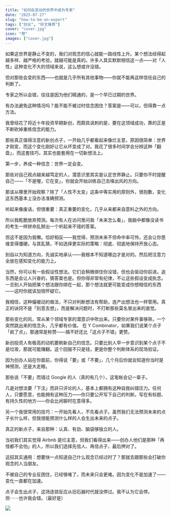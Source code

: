 ```yaml
---
title: "如何在变动的世界中成为专家"
date: "2025-07-27"
slug: "how-to-be-an-expert"
tags: ["创业", "好文推荐"]
cover: "cover.jpg"
icon: "😎"
images: ["cover.jpg"]
---
```

如果这世界是静止不变的，我们对观念的信心就能一路线性上升。某个想法经得起越多样、越严格的考验，就越可能是真的。许多人其实默默相信这一点——对「人性」这种变化不大的领域来说，这么想或许没错。



但对那些会变的东西——也就是几乎所有其他事物——你就不能再这样信任自己的判断了。



专家之所以会错，往往是因为他们精通的，是一个早已过期的世界。



有办法避免这种情况吗？能不能不被过时信念困住？答案是——可以，但得靠一点方法。



我曾经花了将近十年投资早期新创，而颇具讽刺的是，要在这领域成功，靠的正是不断砍掉重练信念的能力。



那些真正值得注意的新创点子，一开始几乎都看起来像烂主意，原因很简单：世界才刚变，而这个变化刚好让它从坏变成了对。我花了很多时间学会分辨这种「翻盘」，而这套技巧，其实也能套用在一切新想法上。



第一步，养成一种信念：世界一定会变。



那些对自己观点越来越笃定的人，潜意识里其实是认定世界静止。只要你不时提醒自己——「不是喔，它在变」，你就会开始训练自己去嗅出风的方向。



那该从哪里开始观察？除了「人性不太变」这条中等实用的原则外，很抱歉，变化这东西基本上没办法准确预测。



听起来像废话，但很重要：真正重要的变化，几乎从来都来自意料之外的方向。



所以我乾脆放弃预测。每次有人在访问里问我「未来怎么看」，我脑中都像没读书的考生一样拼命乱掰出一个听起来不错的答案。



但这不是因为我懒。恰好相反——我觉得，预测未来不但命中率可怜，还会让你思维变得僵硬。与其乱猜，不如选择更实际的策略：彻底、彻底地保持开放心态。



别自以为知道方向，先诚实地承认——我根本不知道哪边才是对的。然后把注意力全放在感知变化的能力上。



当然，你可以有一些假设性想法。它们会稍微绑住你没错，但也会驱动你前进。追东西是会让人兴奋的，猜答案也是。但你得非常有纪律，不让这些假设变成执念。
一旦别人开始把某个想法跟你绑在一起，那个想法就更可能变成你想相信的东西——这时你就该加倍怀疑它。



我相信，这种偏被动的做法，不只对判断想法有帮助，连产出想法也一样管用。真正的诀窍不是「刻意去想」，而是解决问题时，不打断那些莫名冒出来的直觉。



那些变化的风，常从某个领域专家的潜意识中吹出来。只要你对某件事够熟，一个突然跳出来的怪念头，几乎都有价值。
在 Y Combinator，如果我们说某个点子「疯了点」，那通常是称赞——搞不好还比「这点子不错」更赞。



新创投资人有极高的动机要刷新自己的信念。只要比别人早一步意识到某个点子不是垃圾，那就可能赚翻。这个回报不只是钱，更是你整个判断体系的现场验证。



因为创办人站在你面前，你得说「要」或「不要」，几个月后你就会知道你当时是神预测，还是大走眼。



那些说「不要」而错过 Google 的人（真的有几个），这笔帐会记一辈子。



凡是对想法要「下注」而非只评论的人，基本上都拥有这种自我纠错压力。任何人，只要愿意，也能拥有这种压力——你只要公开写下自己的判断。写在有标题、有持久性的地方——你会比闲聊时在意得多。



另一个我很常用的技巧：一开始先看人，不先看点子。虽然我们无法预测未来的点子长什么样，但我很能预测什么样的人会生出未来的点子。



真正的新点子，来自那种：认真、有劲、脑袋够独立的人。



当初我们其实觉得 Airbnb 是烂主意，但我们看得出来——创办人他们是那种「再怪都不会怕」的人，所以我们选择先信人、再信点子，最后押对了。



这招其实通用：想要快一点知道自己什么观念已经过时了？那就去跟那些会打破你观念的人当朋友。



不被自己的专业反困住，已经够难了，而未来只会更难。因为变化不是加速了——变化一直都在加速。



点子会生出点子，这场连锁反应从旧石器时代就没停过。我不认为它会停。
但⋯⋯也许我会错。（最好是）




![](https://prod-files-secure.s3.us-west-2.amazonaws.com/112d0858-5090-4d34-a606-b75eb8d65fd2/46476355-9cf3-4e99-9b7a-3531bc426380/1000202064.png?X-Amz-Algorithm=AWS4-HMAC-SHA256&X-Amz-Content-Sha256=UNSIGNED-PAYLOAD&X-Amz-Credential=ASIAZI2LB466SGMRDNT7%2F20250925%2Fus-west-2%2Fs3%2Faws4_request&X-Amz-Date=20250925T223117Z&X-Amz-Expires=3600&X-Amz-Security-Token=IQoJb3JpZ2luX2VjEPb%2F%2F%2F%2F%2F%2F%2F%2F%2F%2FwEaCXVzLXdlc3QtMiJGMEQCIH7nhSaaDHiHoJZxgc2NGxJGWfKbqwZz4ORH6Fdqhvd7AiBInthV2n2ya5mdek3BuXljtqAqrPoIfJz8gfs1ZFgGoSr%2FAwh%2FEAAaDDYzNzQyMzE4MzgwNSIMnzdsHrQaJycyU%2FEfKtwDtMqIOm9nE1gxFWgiprA%2BJ4D0LiaDD6sFDJGj3dvpdllNWr5KiCX9hzAI3P8p473aT1SOc5neNKV1URvhw3uhlu4iavu9wlZ2B4DOHTaxPUoy8Enz4kzRq4A6dV8bkRkk5C1mVir4viGwjGE2PgKfWKMCesNzTd6VTiBRPDMtrUYLF8hgoZZxYXcpl2d2QEEmNScbFMaK54y0p9nQG4EKIk39D%2BjBU1AXIG%2FMZSikQ0zPF3Xwwp4PezCDtnHe9yQSe6OeQqTkMDvPsQm6CStVt%2BuN3o%2FA2nO2Sa6T7Ko7zofA1R70k8EupIVAyDayrmShbG7UT8Lvd6He8yunAfDZQGUSmY01oFP%2BWXCpZX%2FdKvxm6mVZEaJE4SSYws2HFFBAmteplZZ%2FTi40e47w%2FL%2FANAkoCPWwNM%2FQHEo7FiPXvLesK8JUTgE2GmdAK1yEf%2F3Y64%2FgO0mb3T7hMBlxWdJFCEfPnmJwSDZ4emiPn7A8TheK6P7VmlC%2FUneXrSIGMmlPeo3iq51vfL1QWO6DkdUkkhmLnXWvLx1MB54zfeaasa%2F0sg%2F4NzdiTxyKHLujEhZNOuOH2f5%2FNF8DqzDbngv9jeAk4cAIPpxzmREBPf%2FqainuCpaG6dSp9plrGCow5fXWxgY6pgFzYDL41L%2F9TWfS2AP976db%2BUIHabQWSbSaGcj89mfIYKz5Rcbrt3ZVJh6wEjlSe55ImQwCGjCMyCimcV6r%2BxJWwNQnxzmVpquC2QHX0oAnmd8rKnnCybzFhUx6M3R1IO%2F1wbBSPPR2sk%2BiLK7EAwXX%2BEhOBmpxjojUDfItVJvNXFy9TYxDOAVrkd7HSyoAS63l6zz6SpxwLnnF3QZZd4VnA0d6%2Fkr0&X-Amz-Signature=2ccc01c7c896b7a5d24ba4e18aa575b01f3b0937b74509486a5efd9376208398&X-Amz-SignedHeaders=host&x-amz-checksum-mode=ENABLED&x-id=GetObject)

